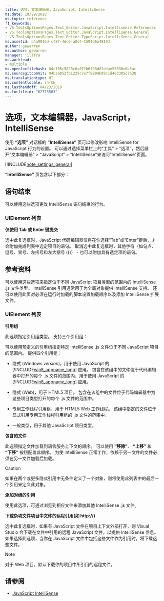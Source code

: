 ```yaml
---
title: 选项，文本编辑器，JavaScript，IntelliSense
ms.date: 10/29/2018
ms.topic: reference
f1_keywords:
- VS.ToolsOptionsPages.Text_Editor.JavaScript.Intellisense.References
- VS.ToolsOptionsPages.Text_Editor.JavaScript.Intellisense.General
- VS.ToolsOptionsPages.Text_Editor.TypeScript.IntelliSense.General
ms.assetid: b4a9816d-cf87-4dc6-a8d4-1591d6a48103
author: gewarren
ms.author: gewarren
manager: jillfra
ms.workload:
- multiple
ms.openlocfilehash: 04ef05c5823c6a07fb6f93d82ddae55830e0e3ac
ms.sourcegitcommit: 94b3a052fb1229c7e7f8804b09c1d403385c7630
ms.translationtype: HT
ms.contentlocale: zh-CN
ms.lasthandoff: 04/23/2019
ms.locfileid: "62778563"
---
```

# <a name="options-text-editor-javascript-intellisense"></a>选项，文本编辑器，JavaScript，IntelliSense
使用 **“选项”** 对话框的 **“IntelliSense”** 页可以修改影响 IntelliSense for JavaScript 行为的设置。 可以通过选择菜单栏上的“工具” > “选项”，然后展开“文本编辑器” > “JavaScript” > “IntelliSense”来访问“IntelliSense”页面。

[!INCLUDE[note_settings_general](../../data-tools/includes/note_settings_general_md.md)]

**“IntelliSense”** 页包含以下部分：

## <a name="statement-completion"></a>语句结束
 可以使用这些选项更改 IntelliSense 语句结束的行为。

### <a name="uielement-list"></a>UIElement 列表
 **仅使用 Tab 或 Enter 键提交**

 选中此复选框时，JavaScript 代码编辑器仅将在你选择“Tab”或“Enter”键后，才会附加完成列表中选定项目的语句。 取消选中此复选框时，其他字符（如句点、逗号、冒号、左括号和左大括号 ({)） - 也可以附加具有选定项的语句。

## <a name="references"></a>参考资料
 可以使用这些选项来指定位于不同 JavaScript 项目类型的范围内的 IntelliSense .js 文件类型。 IntelliSense 引用通常用于为全局对象提供 IntelliSense 支持。 还可以使用此页对必须在运行时加载的脚本设置加载顺序以及添加 IntelliSense 扩展文件。

### <a name="uielement-list"></a>UIElement 列表
 **引用组**

 此选项指定引用组类型。 支持三个引用组：

 可以使用预定义的引用组指定特定 IntelliSense .js 文件位于不同 JavaScript 项目的范围内。 提供四个引用组：

- 隐式 (Windows *version*)，用于使用 JavaScript 的 [!INCLUDE[win8_appname_long](../../debugger/includes/win8_appname_long_md.md)] 应用。 包含在该组中的文件位于代码编辑器中打开的每个 .js 文件的范围内，用于使用 JavaScript 的 [!INCLUDE[win8_appname_long](../../debugger/includes/win8_appname_long_md.md)] 应用。

- 隐式 (Web)，用于 HTML5 项目。 包含在该组中的文件位于代码编辑器中为这些项目类型打开的每个 .js 文件的范围中。

- 专用工作线程引用组，用于 HTML5 Web 工作线程。 该组中指定的文件位于显式引用专用工作线程引用组的 .js 文件的范围中。

- 一般类型，用于其他 JavaScript 项目类型。

**包含的文件**

此选项指定文件加载到语言服务上下文的顺序。 可以使用 **“移除”**、 **“上移”** 和 **“下移”** 按钮配置此顺序。 为使 IntelliSense 正常工作，依赖于另一文件的文件必须在另一文件加载后加载。

> [!CAUTION]
> 如果在两个或更多隐式引用中无条件定义了一个对象，则将使用此列表中的最后一个引用来定义此对象。

**添加对组的引用**

使用此选项，可通过浏览到相应文件来添加其他 IntelliSense .js 文件。

**下载杂项文件项目中文件的远程引用(如 http://)**

选中此复选框时，如果有 JavaScript 文件在项目上下文外部打开，则 Visual Studio 会下载在文件中引用的远程 JavaScript 文件，以提供 IntelliSense 信息。 如果选择此选项，当你在 JavaScript 文件中包括这些文件作为引用时，将下载这些文件。

> [!NOTE]
> 对于 Web 项目，默认下载你的项目中所引用的远程文件。

## <a name="see-also"></a>请参阅

- [JavaScript IntelliSense](../../ide/javascript-intellisense.md)